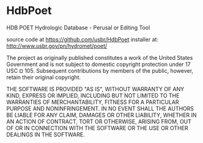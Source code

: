 HdbPoet
=======

HDB POET Hydrologic Database - Perusal or Editing Tool  

source code at https://github.com/usbr/HdbPoet
installer at: http://www.usbr.gov/pn/hydromet/poet/

The project as originally published constitutes a work of the United States Government and is not subject to domestic copyright protection under 17 USC ¤ 105. Subsequent contributions by members of the public, however, retain their original copyright.


THE SOFTWARE IS PROVIDED "AS IS", WITHOUT WARRANTY OF ANY KIND,
EXPRESS OR IMPLIED, INCLUDING BUT NOT LIMITED TO THE WARRANTIES OF
MERCHANTABILITY, FITNESS FOR A PARTICULAR PURPOSE AND NONINFRINGEMENT.
IN NO EVENT SHALL THE AUTHORS BE LIABLE FOR ANY CLAIM, DAMAGES OR
OTHER LIABILITY, WHETHER IN AN ACTION OF CONTRACT, TORT OR OTHERWISE,
ARISING FROM, OUT OF OR IN CONNECTION WITH THE SOFTWARE OR THE USE OR
OTHER DEALINGS IN THE SOFTWARE.
